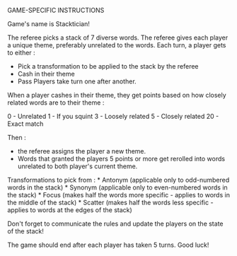 GAME-SPECIFIC INSTRUCTIONS

Game's name is Stacktician! 

The referee picks a stack of 7 diverse words.
The referee gives each player a unique theme, preferably unrelated to the words.
Each turn, a player gets to either :
  - Pick a transformation to be applied to the stack by the referee
  - Cash in their theme
  - Pass
Players take turn one after another.

When a player cashes in their theme, they get points based on how closely related words are to their theme : 

0  - Unrelated
1  - If you squint
3  - Loosely related
5  - Closely related
20 - Exact match

Then :
- the referee assigns the player a new theme.
- Words that granted the players 5 points or more get rerolled into words unrelated to both player's current theme.


Transformations to pick from :
    * Antonym (applicable only to odd-numbered words in the stack)
    * Synonym (applicable only to even-numbered words in the stack)
    * Focus (makes half the words more specific - applies to words in the middle of the stack)
    * Scatter (makes half the words less specific - applies to words at the edges of the stack)

Don't forget to communicate the rules and update the players on the state of the stack!

The game should end after each player has taken 5 turns. Good luck! 